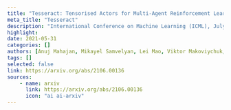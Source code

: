 ```yaml
---
title: "Tesseract: Tensorised Actors for Multi-Agent Reinforcement Learning"
meta_title: "Tesseract"
description: "International Conference on Machine Learning (ICML), July 2021"
highlight: 
date: 2021-05-31
categories: []
authors: [Anuj Mahajan, Mikayel Samvelyan, Lei Mao, Viktor Makoviychuk, Animesh Garg, Jean Kossaifi, Shimon Whiteson, Yuke Zhu, Anima Anandkumar]
tags: []
selected: false
link: https://arxiv.org/abs/2106.00136
sources:
    - name: arxiv
      link: https://arxiv.org/abs/2106.00136
      icon: "ai ai-arxiv"
---
```


